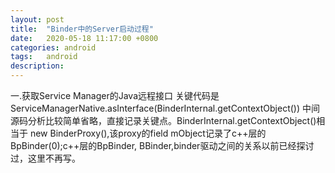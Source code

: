 ```yaml
---
layout: post
title:  "Binder中的Server启动过程"
date:   2020-05-18 11:17:00 +0800
categories: android
tags:   android
description:
---
```


一.获取Service Manager的Java远程接口
关键代码是ServiceManagerNative.asInterface(BinderInternal.getContextObject())
中间源码分析比较简单省略，直接记录关键点。BinderInternal.getContextObject()相当于
new BinderProxy(),该proxy的field mObject记录了c++层的BpBinder(0);c++层的BpBinder,
BBinder,binder驱动之间的关系以前已经探讨过，这里不再写。

